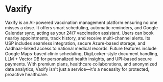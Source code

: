 # Vaxify
Vaxify is an AI-powered vaccination management platform ensuring no one misses a dose. It offers smart scheduling, automatic reminders, and Google Calendar sync, acting as your 24/7 vaccination assistant. Users can book nearby appointments, track history, and receive multi-channel alerts. Its USP includes seamless integration, secure Azure-based storage, and Aadhaar-linked access to national medical records. Future features include Google Maps-based clinic scheduling, DigiLocker-style document handling, LLM + Vector DB for personalized health insights, and UPI-based secure payments. With premium plans, healthcare collaborations, and anonymized data analytics, Vaxify isn't just a service—it's a necessity for protected, proactive healthcare.
